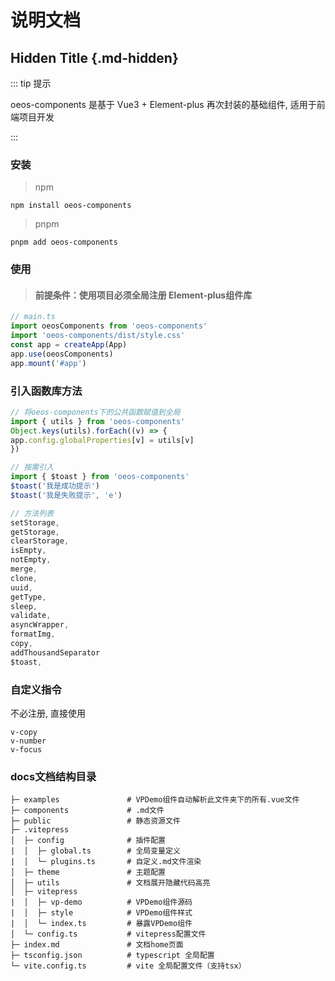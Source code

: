 # 说明文档

## Hidden Title {.md-hidden}

::: tip 提示

oeos-components 是基于 Vue3 + Element-plus 再次封装的基础组件, 适用于前端项目开发

:::

### 安装

> npm

```bash:no-line-numbers
npm install oeos-components
```

> pnpm

```bash:no-line-numbers
pnpm add oeos-components
```

### 使用

> #### 前提条件：使用项目必须全局注册 Element-plus组件库

```js
// main.ts
import oeosComponents from 'oeos-components'
import 'oeos-components/dist/style.css'
const app = createApp(App)
app.use(oeosComponents)
app.mount('#app')
```

### 引入函数库方法

```js
// 将oeos-components下的公共函数赋值到全局
import { utils } from 'oeos-components'
Object.keys(utils).forEach((v) => {
app.config.globalProperties[v] = utils[v]
})

// 按需引入
import { $toast } from 'oeos-components'
$toast('我是成功提示')
$toast('我是失败提示', 'e')

// 方法列表
setStorage,
getStorage,
clearStorage,
isEmpty,
notEmpty,
merge,
clone,
uuid,
getType,
sleep,
validate,
asyncWrapper,
formatImg,
copy,
addThousandSeparator
$toast,
```

### 自定义指令

不必注册, 直接使用

```
v-copy
v-number
v-focus
```

### docs文档结构目录

```
├─ examples               # VPDemo组件自动解析此文件夹下的所有.vue文件
├─ components             # .md文件
├─ public                 # 静态资源文件
├─ .vitepress
│  ├─ config              # 插件配置
|  │  ├─ global.ts        # 全局变量定义
|  │  └─ plugins.ts       # 自定义.md文件渲染
│  ├─ theme               # 主题配置
│  ├─ utils               # 文档展开隐藏代码高亮
│  ├─ vitepress
|  │  ├─ vp-demo          # VPDemo组件源码
|  │  ├─ style            # VPDemo组件样式
|  │  └─ index.ts         # 暴露VPDemo组件
│  └─ config.ts           # vitepress配置文件
├─ index.md               # 文档home页面
├─ tsconfig.json          # typescript 全局配置
└─ vite.config.ts         # vite 全局配置文件（支持tsx）
```
